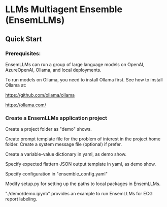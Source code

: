# LLMs Multiagent Ensemble (EnsemLLMs)

## Quick Start

### Prerequisites:

EnsemLLMs can run a group of large language models on OpenAI, AzureOpenAI, Ollama, and local deployments.

To run models on Ollama, you need to install Ollama first. See how to install Ollama at:

https://github.com/ollama/ollama

https://ollama.com/

### Create a EnsemLLMs application project

Create a project folder as "demo" shows.

Create prompt template file for the problem of interest in the project home folder. Create a system message file (optional) if prefer. 

Create a variable-value dictionary in yaml, as demo show.

Specify expected flattern JSON output template in yaml, as demo show.

Specify configuration in "ensemble_config.yaml"

Modify setup.py for setting up the paths to local packages in EnsemLLMs.

"./demo/demo.ipynb" provides an example to run EnsemLLMs for ECG report labeling.



